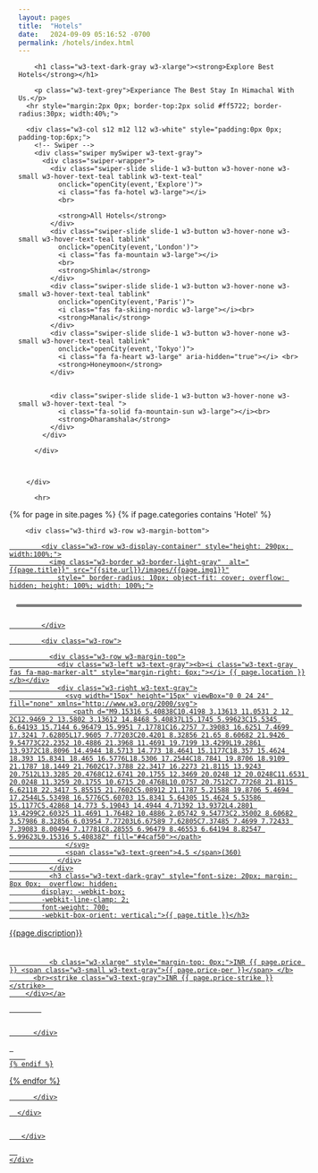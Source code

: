 ```yaml
---
layout: pages
title:  "Hotels"
date:   2024-09-09 05:16:52 -0700
permalink: /hotels/index.html
---
```

 <div class="w3-row-padding w3-padding-16 w3-container">
    <div class="w3-content">
      <div class="w3-row">
        
        
        

        <h1 class="w3-text-dark-gray w3-xlarge"><strong>Explore Best Hotels</strong></h1>
 
        <p class="w3-text-grey">Experiance The Best Stay In Himachal With Us.</p>
      <hr style="margin:2px 0px; border-top:2px solid #ff5722; border-radius:30px; width:40%;">
<div class="w3-row">

      <div class="w3-col s12 m12 l12 w3-white" style="padding:0px 0px; padding-top:6px;">
        <!-- Swiper -->
        <div class="swiper mySwiper w3-text-gray">
          <div class="swiper-wrapper">
            <div class="swiper-slide slide-1 w3-button w3-hover-none w3-small w3-hover-text-teal tablink w3-text-teal"
              onclick="openCity(event,'Explore')">
              <i class="fas fa-hotel w3-large"></i>
              <br>

              <strong>All Hotels</strong>
            </div>
            <div class="swiper-slide slide-1 w3-button w3-hover-none w3-small w3-hover-text-teal tablink"
              onclick="openCity(event,'London')">
              <i class="fas fa-mountain w3-large"></i>
              <br>
              <strong>Shimla</strong>
            </div>
            <div class="swiper-slide slide-1 w3-button w3-hover-none w3-small w3-hover-text-teal tablink"
              onclick="openCity(event,'Paris')">
              <i class="fas fa-skiing-nordic w3-large"></i><br>
              <strong>Manali</strong>
            </div>
            <div class="swiper-slide slide-1 w3-button w3-hover-none w3-small w3-hover-text-teal tablink"
              onclick="openCity(event,'Tokyo')">
              <i class="fa fa-heart w3-large" aria-hidden="true"></i> <br>
              <strong>Honeymoon</strong>
            </div>


            <div class="swiper-slide slide-1 w3-button w3-hover-none w3-small w3-hover-text-teal ">
              <i class="fa-solid fa-mountain-sun w3-large"></i><br>
              <strong>Dharamshala</strong>
            </div>
          </div>

        </div>



      </div>

</div>

        <hr>
 <div class="w3-content">
        <div class="w3-row w3-row-padding" style="margin: 0px -16px;">

  
  {% for page in site.pages %}
      {% if page.categories contains 'Hotel' %}
        
        <div class="w3-third w3-row w3-margin-bottom">
<a href="{{ page.url }}">

            <div class="w3-row w3-display-container" style="height: 290px; width:100%;">
              <img class="w3-border w3-border-light-gray"  alt="{{page.title}}" src="{{site.url}}/images/{{page.img1}}"
                style=" border-radius: 10px; object-fit: cover; overflow: hidden; height: 100%; width: 100%;">
<div class="w3-display-topright" style="padding: 12px;">
   <div style="background-color: #00000080; padding: 2.5px 7px; border-radius: 30px;">
    <i style="margin-top: 6px;" class="w3-large w3-text-light-gray fa-regular fa-heart"></i>
</div>
</div>



            </div>

            <div class="w3-row">

              <div class="w3-row w3-margin-top">
                <div class="w3-left w3-text-gray"><b><i class="w3-text-gray fas fa-map-marker-alt" style="margin-right: 6px;"></i> {{ page.location }}</b></div>
                <div class="w3-right w3-text-gray">
                  <svg width="15px" height="15px" viewBox="0 0 24 24" fill="none" xmlns="http://www.w3.org/2000/svg">
                    <path d="M9.15316 5.40838C10.4198 3.13613 11.0531 2 12 2C12.9469 2 13.5802 3.13612 14.8468 5.40837L15.1745 5.99623C15.5345 6.64193 15.7144 6.96479 15.9951 7.17781C16.2757 7.39083 16.6251 7.4699 17.3241 7.62805L17.9605 7.77203C20.4201 8.32856 21.65 8.60682 21.9426 9.54773C22.2352 10.4886 21.3968 11.4691 19.7199 13.4299L19.2861 13.9372C18.8096 14.4944 18.5713 14.773 18.4641 15.1177C18.357 15.4624 18.393 15.8341 18.465 16.5776L18.5306 17.2544C18.7841 19.8706 18.9109 21.1787 18.1449 21.7602C17.3788 22.3417 16.2273 21.8115 13.9243 20.7512L13.3285 20.4768C12.6741 20.1755 12.3469 20.0248 12 20.0248C11.6531 20.0248 11.3259 20.1755 10.6715 20.4768L10.0757 20.7512C7.77268 21.8115 6.62118 22.3417 5.85515 21.7602C5.08912 21.1787 5.21588 19.8706 5.4694 17.2544L5.53498 16.5776C5.60703 15.8341 5.64305 15.4624 5.53586 15.1177C5.42868 14.773 5.19043 14.4944 4.71392 13.9372L4.2801 13.4299C2.60325 11.4691 1.76482 10.4886 2.05742 9.54773C2.35002 8.60682 3.57986 8.32856 6.03954 7.77203L6.67589 7.62805C7.37485 7.4699 7.72433 7.39083 8.00494 7.17781C8.28555 6.96479 8.46553 6.64194 8.82547 5.99623L9.15316 5.40838Z" fill="#4caf50"></path>
                  </svg>
                  <span class="w3-text-green">4.5 </span>(360)
                </div>
              </div>
              <h3 class="w3-text-dark-gray" style="font-size: 20px; margin: 8px 0px;  overflow: hidden;
            display: -webkit-box;
            -webkit-line-clamp: 2;
            font-weight: 700;
            -webkit-box-orient: vertical;">{{ page.title }}</h3>


<p style="line-height: 1.5em; height: 3em; overflow: hidden;">{{page.discription}}</p>


              


              <b class="w3-xlarge" style="margin-top: 0px;">INR {{ page.price }} <span class="w3-small w3-text-gray">{{ page.price-per }}</span> </b>
          <br><strike class="w3-text-gray">INR {{ page.price-strike }}</strike>  
        </div></a>

            


          </div>

     
        
    {% endif %}
  {% endfor %}

          </div>

      </div>


       </div>
  
      
    </div>
  </div>